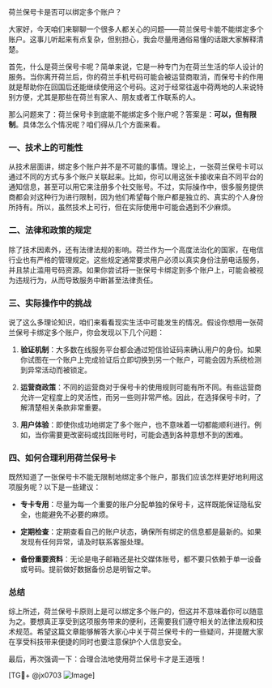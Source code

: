 荷兰保号卡是否可以绑定多个账户？

大家好，今天咱们来聊聊一个很多人都关心的问题——荷兰保号卡能不能绑定多个账户。这事儿听起来有点复杂，但别担心，我会尽量用通俗易懂的话跟大家解释清楚。

首先，什么是荷兰保号卡呢？简单来说，它是一种专门为在荷兰生活的华人设计的服务。当你离开荷兰后，你的荷兰手机号码可能会被运营商取消，而保号卡的作用就是帮助你在回国后还能继续使用这个号码。这对于经常往返中荷两地的人来说特别方便，尤其是那些在荷兰有家人、朋友或者工作联系的人。

那么问题来了：荷兰保号卡到底能不能绑定多个账户呢？答案是：**可以，但有限制**。具体怎么个情况呢？咱们得从几个方面来看。

### 一、技术上的可能性

从技术层面讲，绑定多个账户并不是不可能的事情。理论上，一张荷兰保号卡可以通过不同的方式与多个账户关联起来。比如，你可以用这张卡接收来自不同平台的通知信息，甚至可以用它来注册多个社交账号。不过，实际操作中，很多服务提供商都会对这种行为进行限制，因为他们希望每个账户都是独立的、真实的个人身份所持有。所以，虽然技术上可行，但在实际使用中可能会遇到不少麻烦。

### 二、法律和政策的规定

除了技术因素外，还有法律法规的影响。荷兰作为一个高度法治化的国家，在电信行业也有严格的管理规定。这些规定通常要求用户必须以真实身份注册电话服务，并且禁止滥用号码资源。如果你尝试将一张保号卡绑定到多个账户上，可能会被视为违规行为，从而导致服务中断甚至法律责任。

### 三、实际操作中的挑战

说了这么多理论知识，咱们来看看现实生活中可能发生的情况。假设你想用一张荷兰保号卡绑定多个账户，你会发现以下几个问题：

1. **验证机制**：大多数在线服务平台都会通过短信验证码来确认用户的身份。如果你试图在一个账户上完成验证后立即切换到另一个账户，可能会因为系统检测到异常活动而被锁定。
   
2. **运营商政策**：不同的运营商对于保号卡的使用规则可能有所不同。有些运营商允许一定程度上的灵活性，而另一些则非常严格。因此，在选择保号卡时，了解清楚相关条款非常重要。

3. **用户体验**：即使你成功地绑定了多个账户，也不意味着一切都能顺利进行。例如，当你需要更改密码或找回账号时，可能会遇到各种意想不到的困难。

### 四、如何合理利用荷兰保号卡

既然知道了一张保号卡不能无限制地绑定多个账户，那我们应该怎样更好地利用这项服务呢？以下是一些建议：

- **专卡专用**：尽量为每一个重要的账户分配单独的保号卡，这样既能保证隐私安全，也能避免不必要的麻烦。
  
- **定期检查**：定期查看自己的账户状态，确保所有绑定的信息都是最新的。如果发现有任何异常，请及时联系客服处理。

- **备份重要资料**：无论是电子邮箱还是社交媒体账号，都不要只依赖于单一设备或号码。提前做好数据备份总是明智之举。

### 总结

综上所述，荷兰保号卡原则上是可以绑定多个账户的，但这并不意味着你可以随意为之。要想真正享受到这项服务带来的便利，还需要我们遵守相关的法律法规和技术规范。希望这篇文章能够解答大家心中关于荷兰保号卡的一些疑问，并提醒大家在享受科技带来便捷的同时也要注意保护个人信息安全。

最后，再次强调一下：合理合法地使用荷兰保号卡才是王道哦！

[TG💪+ @jx0703 ![Image](https://github.com/user-attachments/assets/dbca1d08-cadb-493c-b0ec-ad6f7a83f270)]